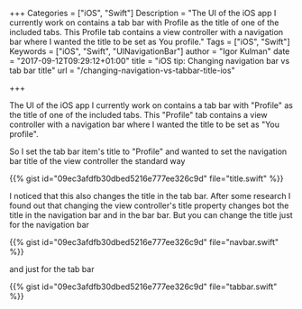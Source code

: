 +++
Categories = ["iOS", "Swift"]
Description = "The UI of the iOS app I currently work on contains a tab bar with Profile as the title of one of the included tabs. This Profile tab contains a view controller with a navigation bar where I wanted the title to be set as You profile."
Tags = ["iOS", "Swift"]
Keywords = ["iOS", "Swift", "UINavigationBar"]
author = "Igor Kulman"
date = "2017-09-12T09:29:12+01:00"
title = "iOS tip: Changing navigation bar vs tab bar title"
url = "/changing-navigation-vs-tabbar-title-ios"

+++

The UI of the iOS app I currently work on contains a tab bar with "Profile" as the title of one of the included tabs. This "Profile" tab contains a view controller with a navigation bar where I wanted the title to be set as "You profile". 

So I set the tab bar item's title to "Profile" and wanted to set the navigation bar title of the view controller the standard way

{{% gist id="09ec3afdfb30dbed5216e777ee326c9d" file="title.swift" %}}

I noticed that this also changes the title in the tab bar. After some research I found out that changing the view controller's title property changes bot the title in the navigation bar and in the bar bar. But you can change the title just for the navigation bar

<!--more-->

{{% gist id="09ec3afdfb30dbed5216e777ee326c9d" file="navbar.swift" %}}

and just for the tab bar

{{% gist id="09ec3afdfb30dbed5216e777ee326c9d" file="tabbar.swift" %}}